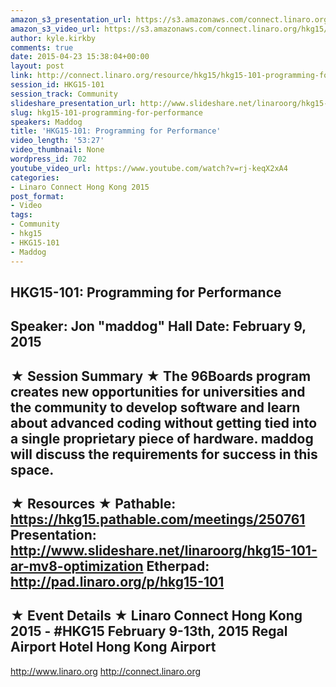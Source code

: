 ```yaml
---
amazon_s3_presentation_url: https://s3.amazonaws.com/connect.linaro.org/hkg15/Videos/02-09-Monday/HKG15-101.pdf
amazon_s3_video_url: https://s3.amazonaws.com/connect.linaro.org/hkg15/Videos/02-09-Monday/HKG15-101+Programming+for+Performance.mp4
author: kyle.kirkby
comments: true
date: 2015-04-23 15:38:04+00:00
layout: post
link: http://connect.linaro.org/resource/hkg15/hkg15-101-programming-for-performance/
session_id: HKG15-101
session_track: Community
slideshare_presentation_url: http://www.slideshare.net/linaroorg/hkg15-101-ar-mv8-optimization
slug: hkg15-101-programming-for-performance
speakers: Maddog
title: 'HKG15-101: Programming for Performance'
video_length: '53:27'
video_thumbnail: None
wordpress_id: 702
youtube_video_url: https://www.youtube.com/watch?v=rj-keqX2xA4
categories:
- Linaro Connect Hong Kong 2015
post_format:
- Video
tags:
- Community
- hkg15
- HKG15-101
- Maddog
---
```


HKG15-101: Programming for Performance 
--------------------------------------------------- 
Speaker: Jon "maddog" Hall 
Date: February 9, 2015 
--------------------------------------------------- 
★ Session Summary ★ 
The 96Boards program creates new opportunities for universities and the community to develop software and learn about advanced coding without getting tied into a single proprietary piece of hardware. maddog will discuss the requirements for success in this space. 
-------------------------------------------------- 
★ Resources ★ 
Pathable: https://hkg15.pathable.com/meetings/250761 
Presentation: http://www.slideshare.net/linaroorg/hkg15-101-ar-mv8-optimization 
Etherpad: http://pad.linaro.org/p/hkg15-101 
--------------------------------------------------- 
★ Event Details ★ 
Linaro Connect Hong Kong 2015 - #HKG15 
February 9-13th, 2015 
Regal Airport Hotel Hong Kong Airport 
--------------------------------------------------- 
http://www.linaro.org 
http://connect.linaro.org
